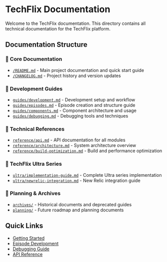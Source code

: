 # TechFlix Documentation

Welcome to the TechFlix documentation. This directory contains all technical documentation for the TechFlix platform.

## Documentation Structure

### 📁 Core Documentation
- [`/README.md`](../README.md) - Main project documentation and quick start guide
- [`/CHANGELOG.md`](../CHANGELOG.md) - Project history and version updates

### 📁 Development Guides
- [`guides/development.md`](guides/development.md) - Development setup and workflow
- [`guides/episodes.md`](guides/episodes.md) - Episode creation and structure guide
- [`guides/components.md`](guides/components.md) - Component architecture and usage
- [`guides/debugging.md`](guides/debugging.md) - Debugging tools and techniques

### 📁 Technical References
- [`reference/api.md`](reference/api.md) - API documentation for all modules
- [`reference/architecture.md`](reference/architecture.md) - System architecture overview
- [`reference/build-optimization.md`](reference/build-optimization.md) - Build and performance optimization

### 📁 TechFlix Ultra Series
- [`ultra/implementation-guide.md`](ultra/implementation-guide.md) - Complete Ultra series implementation
- [`ultra/newrelic-integration.md`](ultra/newrelic-integration.md) - New Relic integration guide

### 📁 Planning & Archives
- [`archives/`](archives/) - Historical documents and deprecated guides
- [`planning/`](planning/) - Future roadmap and planning documents

## Quick Links

- [Getting Started](../README.md#getting-started)
- [Episode Development](guides/episodes.md)
- [Debugging Guide](guides/debugging.md)
- [API Reference](reference/api.md)